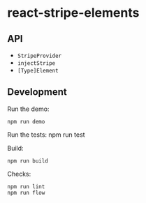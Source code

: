 # react-stripe-elements

## API

- `StripeProvider`
- `injectStripe`
- `[Type]Element`

## Development

Run the demo:

    npm run demo

Run the tests:
    npm run test

Build:

    npm run build

Checks:

    npm run lint
    npm run flow

